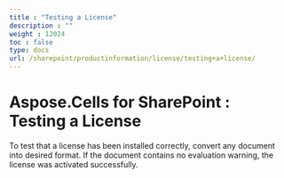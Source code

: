 ```yaml
---
title : "Testing a License" 
description : "" 
weight : 12024 
toc : false
type: docs
url: /sharepoint/productinformation/license/testing+a+license/
---
```


# Aspose.Cells for SharePoint : Testing a License


To test that a license has been installed correctly, convert any document into desired format. If the document contains no evaluation warning, the license was activated successfully.

